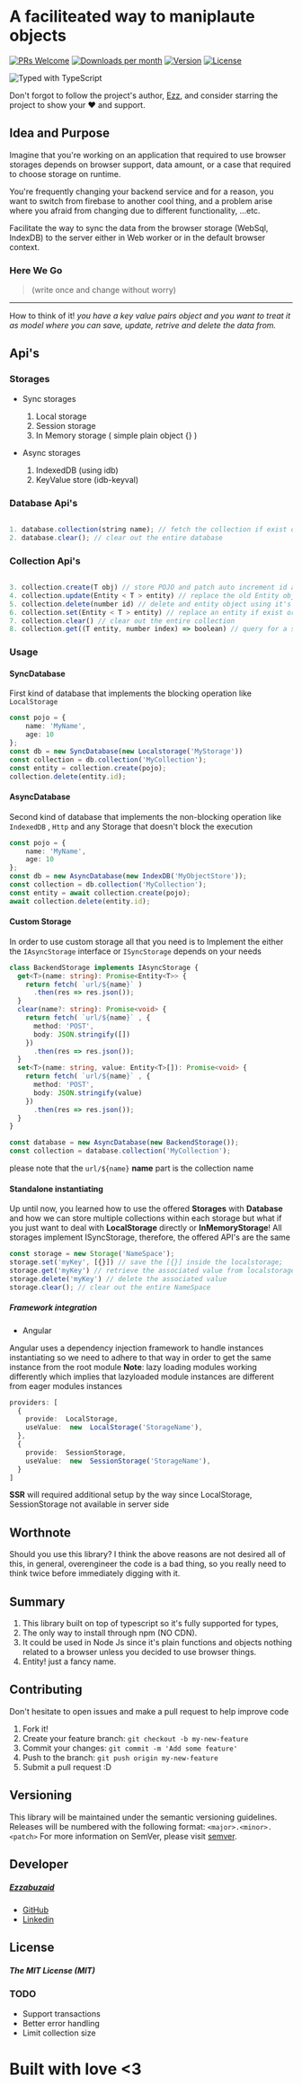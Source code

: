# A faciliteated way to maniplaute objects

  [![PRs Welcome](https://img.shields.io/badge/PRs-welcome-brightgreen.svg)](https://github.com/ezzabuzaid/document-storage/pulls) [![Downloads per month](https://flat.badgen.net/npm/dm/@ezzabuzaid/document-storage)](https://www.npmjs.com/package/@ezzabuzaid/document-storage) [![Version](https://flat.badgen.net/npm/v/@ezzabuzaid/document-storage)](https://www.npmjs.com/package/@ezzabuzaid/document-storage) [![License](https://flat.badgen.net/npm/license/@ezzabuzaid/document-storage)](https://www.npmjs.com/package/@ezzabuzaid/document-storage) 

![Typed with TypeScript](https://flat.badgen.net/badge/icon/Typed?icon=typescript&label&labelColor=blue&color=555555)

Don't forgot to follow the project's author, [Ezz](https://github.com/ezzabuzaid), and consider starring the project to show your ❤️ and support.

## Idea and Purpose

Imagine that you're working on an application that required to use browser storages depends on browser support, data amount, or a case that required to choose storage on runtime.

You're frequently changing your backend service and for a reason, you want to switch from firebase to another cool thing, and a problem arise where you afraid from changing due to different functionality, ...etc.

Facilitate the way to sync the data from the browser storage (WebSql, IndexDB) to the server either in Web worker or in the default browser context.

### Here We Go

> (write once and change without worry)

---
How to think of it!
*you have a key value pairs object and you want to treat it as model where you can save, update, retrive and delete the data from.*

## Api's

### Storages

* Sync storages
  1. Local storage
  2. Session storage
  3. In Memory storage ( simple plain object {} )

* Async storages
  1. IndexedDB (using idb)
  2. KeyValue store (idb-keyval)

### Database Api's

``` typescript

1. database.collection(string name); // fetch the collection if exist or create new one
2. database.clear(); // clear out the entire database

```

### Collection Api's

``` typescript

3. collection.create(T obj) // store POJO and patch auto increment id as number
4. collection.update(Entity < T > entity) // replace the old Entity object with new Entity Object
5. collection.delete(number id) // delete and entity object using it's id
6. collection.set(Entity < T > entity) // replace an entity if exist or create new one
7. collection.clear() // clear out the entire collection
8. collection.get((T entity, number index) => boolean) // query for a specific entity and return the first match

```

### Usage

#### SyncDatabase

First kind of database that implements the blocking operation like `LocalStorage` 

``` typescript
const pojo = {
    name: 'MyName',
    age: 10
};
const db = new SyncDatabase(new Localstorage('MyStorage'))
const collection = db.collection('MyCollection');
const entity = collection.create(pojo);
collection.delete(entity.id);
```

#### AsyncDatabase

Second kind of database that implements the non-blocking operation like `IndexedDB` , `Http` and any Storage that doesn't block the execution  

``` typescript
const pojo = {
    name: 'MyName',
    age: 10
};
const db = new AsyncDatabase(new IndexDB('MyObjectStore'));
const collection = db.collection('MyCollection');
const entity = await collection.create(pojo);
await collection.delete(entity.id);
```

#### Custom Storage

In order to use custom storage all that you need is to Implement the either the `IAsyncStorage` interface or `ISyncStorage` depends on your needs

``` typescript
class BackendStorage implements IAsyncStorage {
  get<T>(name: string): Promise<Entity<T>> {
    return fetch( `url/${name}` )
      .then(res => res.json());
  }
  clear(name?: string): Promise<void> {
    return fetch( `url/${name}` , {
      method: 'POST',
      body: JSON.stringify([])
    })
      .then(res => res.json());
  }
  set<T>(name: string, value: Entity<T>[]): Promise<void> {
    return fetch( `url/${name}` , {
      method: 'POST',
      body: JSON.stringify(value)
    })
      .then(res => res.json());
  }
}

const database = new AsyncDatabase(new BackendStorage());
const collection = database.collection('MyCollection');
```

please note that the `url/${name}` **name** part is the collection name

#### Standalone instantiating

Up until now, you learned how to use the offered **Storages** with **Database** and how we can store multiple collections within each storage
but what if you just want to deal with **LocalStorage** directly or **InMemoryStorage**!
All storages implement ISyncStorage, therefore, the offered API's are the same

``` typescript
const storage = new Storage('NameSpace');
storage.set('myKey', [{}]) // save the [{}] inside the localstorage;
storage.get('myKey') // retrieve the associated value from localstorage.NameSpace
storage.delete('myKey') // delete the associated value
storage.clear(); // clear out the entire NameSpace
```

##### Framework integration

* Angular

Angular uses a dependency injection framework to handle instances instantiating so we need to adhere to that way in order to get the same instance from the root module
**Note**: lazy loading modules working differently which implies that lazyloaded module instances are different from eager modules instances

``` typescript
providers: [
  {
    provide:  LocalStorage,
    useValue:  new  LocalStorage('StorageName'),
  },
  {
    provide:  SessionStorage,
    useValue:  new  SessionStorage('StorageName'),
  }
]
```

**SSR** will required additional setup by the way since LocalStorage, SessionStorage not available in server side

## Worthnote

Should you use this library?
I think the above reasons are not desired all of this, 
in general, overengineer the code is a bad thing, so you really need to think twice before immediately digging with it.

## Summary

1. This library built on top of typescript so it's fully supported for types,
2. The only way to install through npm (NO CDN).
3. It could be used in Node Js since it's plain functions and objects nothing related to a browser unless you decided to use browser things.
4. Entity! just a fancy name.

## Contributing

Don't hesitate to open issues and make a pull request to help improve code

1. Fork it!
2. Create your feature branch: `git checkout -b my-new-feature` 
3. Commit your changes: `git commit -m 'Add some feature'` 
4. Push to the branch: `git push origin my-new-feature` 
5. Submit a pull request :D

## Versioning

This library will be maintained under the semantic versioning guidelines.
Releases will be numbered with the following format:
`<major>.<minor>.<patch>` 
For more information on SemVer, please visit [semver](http://semver.org).

## Developer

##### [Ezzabuzaid](mailto:ezzabuzaid@hotmail.com)

* [GitHub](https://github.com/ezzabuzaid)
* [Linkedin](https://www.linkedin.com/in/ezzabuzaid)

## License

##### The MIT License (MIT)

### TODO

* Support transactions
* Better error handling
* Limit collection size

# Built with love <3
